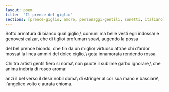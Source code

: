 ```yaml
---
layout: poem
title:  "Il prence del giglio"
sections: [prence-giglio, amore, personaggi-gentili, sonetti, italiano]
---
```


Sotto armatura di bianco qual giglio,\\
comuni ma belle vesti egli indossa\\
e genovesi calzar, che di tiglio\\
profuman soavi, augendo la possa

del bel prence biondo, che fin da un miglio\\
virtuoso attrae chi d’ardor mossa\\
la linea ammiri del dolce ciglio,\\
gota innamorata rendendo rossa.

Chi tra artisti gentil fiero si noma\\
non puote il sublime garbo ignorare,\\
che anima inebria di roseo aroma:

anzi il bel verso il desir nobil doma\\
di stringer al cor sua mano e basciare\\
l'angelico volto e aurata chioma.
